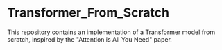 # Transformer_From_Scratch
This repository contains an implementation of a Transformer model from scratch, inspired by the "Attention is All You Need" paper.
